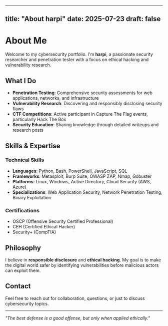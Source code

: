 
---
title: "About harpi"
date: 2025-07-23
draft: false
---

# About Me

Welcome to my cybersecurity portfolio. I'm **harpi**, a passionate security researcher and penetration tester with a focus on ethical hacking and vulnerability research.

## What I Do

- **Penetration Testing**: Comprehensive security assessments for web applications, networks, and infrastructure
- **Vulnerability Research**: Discovering and responsibly disclosing security flaws
- **CTF Competitions**: Active participant in Capture The Flag events, particularly Hack The Box
- **Security Education**: Sharing knowledge through detailed writeups and research posts

## Skills & Expertise

### Technical Skills
- **Languages**: Python, Bash, PowerShell, JavaScript, SQL
- **Frameworks**: Metasploit, Burp Suite, OWASP ZAP, Nmap, Gobuster
- **Platforms**: Linux, Windows, Active Directory, Cloud Security (AWS, Azure)
- **Specializations**: Web Application Security, Network Penetration Testing, Binary Exploitation

### Certifications
- OSCP (Offensive Security Certified Professional)
- CEH (Certified Ethical Hacker)
- Security+ (CompTIA)

## Philosophy

I believe in **responsible disclosure** and **ethical hacking**. My goal is to make the digital world safer by identifying vulnerabilities before malicious actors can exploit them.

## Contact

Feel free to reach out for collaboration, questions, or just to discuss cybersecurity topics.

---

*"The best defense is a good offense, but only when applied ethically."*
